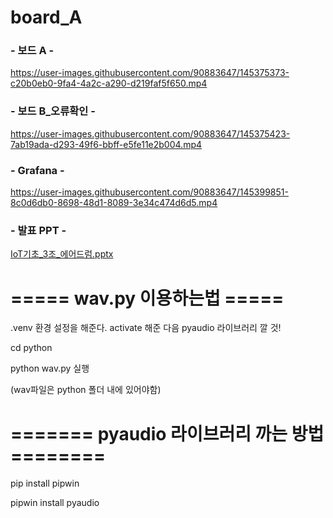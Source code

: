 # board_A

### - 보드 A - 



https://user-images.githubusercontent.com/90883647/145375373-c20b0eb0-9fa4-4a2c-a290-d219faf5f650.mp4


### - 보드 B_오류확인 -


https://user-images.githubusercontent.com/90883647/145375423-7ab19ada-d293-49f6-bbff-e5fe11e2b004.mp4



### - Grafana -



https://user-images.githubusercontent.com/90883647/145399851-8c0d6db0-8698-48d1-8089-3e34c474d6d5.mp4


### - 발표 PPT -



[IoT기초_3조_에어드럼.pptx](https://github.com/1chae0/board_A/files/7689658/IoT._3._.pptx)

# ===== wav.py 이용하는법 =====

.venv 환경 설정을 해준다.
activate 해준 다음 pyaudio 라이브러리 깔 것!

cd python

python wav.py 실행

(wav파일은 python 폴더 내에 있어야함)

# ======= pyaudio 라이브러리 까는 방법 ======== 

pip install pipwin

pipwin install pyaudio

